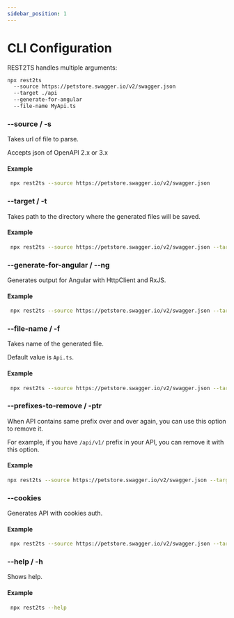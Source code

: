 ```yaml
---
sidebar_position: 1
---
```


# CLI Configuration

REST2TS handles multiple arguments:

```bash
npx rest2ts
  --source https://petstore.swagger.io/v2/swagger.json
  --target ./api
  --generate-for-angular
  --file-name MyApi.ts
```

### --source / -s

Takes url of file to parse.

Accepts json of OpenAPI 2.x or 3.x

#### Example

```bash
 npx rest2ts --source https://petstore.swagger.io/v2/swagger.json
```

### --target / -t

Takes path to the directory where the generated files will be saved.

#### Example

```bash
 npx rest2ts --source https://petstore.swagger.io/v2/swagger.json --target ./generated
```

### --generate-for-angular / --ng

Generates output for Angular with HttpClient and RxJS.

#### Example

```bash
 npx rest2ts --source https://petstore.swagger.io/v2/swagger.json --target ./generated --generate-for-angular
```

### --file-name / -f

Takes name of the generated file.

Default value is `Api.ts`.

#### Example

```bash
 npx rest2ts --source https://petstore.swagger.io/v2/swagger.json --target ./generated --generate-for-angular --file-name MyApi.ts
```

### --prefixes-to-remove / -ptr

When API contains same prefix over and over again, you can use this option to remove it.

For example, if you have `/api/v1/` prefix in your API, you can remove it with this option.

#### Example

```bash
npx rest2ts --source https://petstore.swagger.io/v2/swagger.json --target ./generated --prefixes-to-remove api_,v1_
```

### --cookies

Generates API with cookies auth.

#### Example

```bash
 npx rest2ts --source https://petstore.swagger.io/v2/swagger.json --target ./generated --generate-for-angular --cookies
```

### --help / -h

Shows help.

#### Example

```bash
 npx rest2ts --help
```
